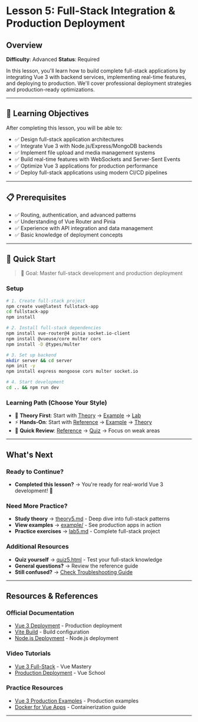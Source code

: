 # Lesson 5: Full-Stack Integration & Production Deployment

## Overview

**Difficulty**: Advanced
**Status**: Required

In this lesson, you'll learn how to build complete full-stack applications by integrating Vue 3 with backend services, implementing real-time features, and deploying to production. We'll cover professional deployment strategies and production-ready optimizations.

---

## 🎯 Learning Objectives

After completing this lesson, you will be able to:

- ✅ Design full-stack application architectures
- ✅ Integrate Vue 3 with Node.js/Express/MongoDB backends
- ✅ Implement file upload and media management systems
- ✅ Build real-time features with WebSockets and Server-Sent Events
- ✅ Optimize Vue 3 applications for production performance
- ✅ Deploy full-stack applications using modern CI/CD pipelines

---

## 📋 Prerequisites

- ✅ Routing, authentication, and advanced patterns
- ✅ Understanding of Vue Router and Pinia
- ✅ Experience with API integration and data management
- ✅ Basic knowledge of deployment concepts

---

## 🚀 Quick Start

> 🎯 Goal: Master full-stack development and production deployment

### Setup
```bash
# 1. Create full-stack project
npm create vue@latest fullstack-app
cd fullstack-app
npm install

# 2. Install full-stack dependencies
npm install vue-router@4 pinia socket.io-client
npm install @vueuse/core multer cors
npm install -D @types/multer

# 3. Set up backend
mkdir server && cd server
npm init -y
npm install express mongoose cors multer socket.io

# 4. Start development
cd .. && npm run dev
```

### Learning Path (Choose Your Style)
- 📖 **Theory First**: Start with [Theory](./theory/theory5.md) → [Example](./example/) → [Lab](./lab/lab5.md)
- ⚡ **Hands-On**: Start with [Reference](./reference/reference5.md) → [Example](./example/) → [Theory](./theory/theory5.md)
- 🎯 **Quick Review**: [Reference](./reference/reference5.md) → [Quiz](./quiz/quiz5.html) → Focus on weak areas

---

## What's Next

### Ready to Continue?
- **Completed this lesson?** → You're ready for real-world Vue 3 development! 🎉

### Need More Practice?
- **Study theory** → [theory5.md](./theory/theory5.md) - Deep dive into full-stack patterns
- **View examples** → [example/](./example/) - See production apps in action
- **Practice exercises** → [lab5.md](./lab/lab5.md) - Complete full-stack project

### Additional Resources
- **Quiz yourself** → [quiz5.html](./quiz/quiz5.html) - Test your full-stack knowledge
- **General questions?** → Review the reference guide
- **Still confused?** → [Check Troubleshooting Guide](../../extras/troubleshooting-guide.md)

---

## Resources & References

### Official Documentation
- [Vue 3 Deployment](https://vuejs.org/guide/best-practices/production-deployment.html) - Production deployment
- [Vite Build](https://vitejs.dev/guide/build.html) - Build configuration
- [Node.js Deployment](https://nodejs.org/en/docs/guides/nodejs-docker-webapp/) - Node.js deployment

### Video Tutorials
- [Vue 3 Full-Stack](https://www.youtube.com/watch?v=2KBHvaAWJOA) - Vue Mastery
- [Production Deployment](https://www.youtube.com/watch?v=JbIzmGQXjO4) - Vue School

### Practice Resources
- [Vue 3 Production Examples](https://github.com/vuejs/vue-next/tree/master/packages/vue/examples) - Production examples
- [Docker for Vue Apps](https://docs.docker.com/) - Containerization guide

---